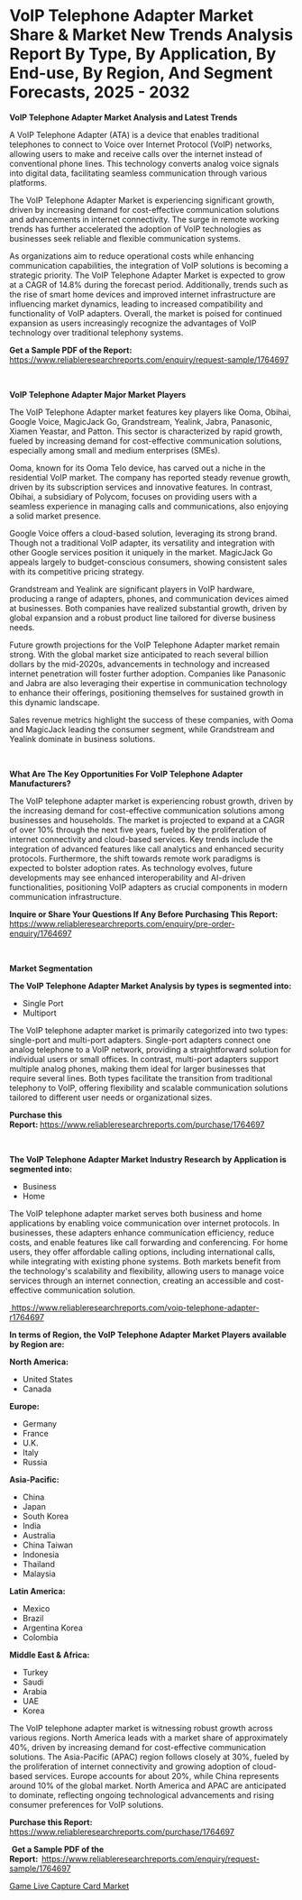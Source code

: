 <p><h1>VoIP Telephone Adapter Market Share & Market New Trends Analysis Report By Type, By Application, By End-use, By Region, And Segment Forecasts, 2025 - 2032</h1></p><p><strong>VoIP Telephone Adapter Market Analysis and Latest Trends</strong></p>
<p><p>A VoIP Telephone Adapter (ATA) is a device that enables traditional telephones to connect to Voice over Internet Protocol (VoIP) networks, allowing users to make and receive calls over the internet instead of conventional phone lines. This technology converts analog voice signals into digital data, facilitating seamless communication through various platforms.</p><p>The VoIP Telephone Adapter Market is experiencing significant growth, driven by increasing demand for cost-effective communication solutions and advancements in internet connectivity. The surge in remote working trends has further accelerated the adoption of VoIP technologies as businesses seek reliable and flexible communication systems. </p><p>As organizations aim to reduce operational costs while enhancing communication capabilities, the integration of VoIP solutions is becoming a strategic priority. The VoIP Telephone Adapter Market is expected to grow at a CAGR of 14.8% during the forecast period. Additionally, trends such as the rise of smart home devices and improved internet infrastructure are influencing market dynamics, leading to increased compatibility and functionality of VoIP adapters. Overall, the market is poised for continued expansion as users increasingly recognize the advantages of VoIP technology over traditional telephony systems.</p></p>
<p><strong>Get a Sample PDF of the Report:&nbsp;</strong> <a href="https://www.reliableresearchreports.com/enquiry/request-sample/1764697?utm_campaign=3349&utm_medium=2&utm_source=Github&utm_content=ia&utm_term=06042025&utm_id=voip-telephone-adapter">https://www.reliableresearchreports.com/enquiry/request-sample/1764697</a></p>
<p>&nbsp;</p>
<p><strong>VoIP Telephone Adapter Major Market Players</strong></p>
<p><p>The VoIP Telephone Adapter market features key players like Ooma, Obihai, Google Voice, MagicJack Go, Grandstream, Yealink, Jabra, Panasonic, Xiamen Yeastar, and Patton. This sector is characterized by rapid growth, fueled by increasing demand for cost-effective communication solutions, especially among small and medium enterprises (SMEs).</p><p>Ooma, known for its Ooma Telo device, has carved out a niche in the residential VoIP market. The company has reported steady revenue growth, driven by its subscription services and innovative features. In contrast, Obihai, a subsidiary of Polycom, focuses on providing users with a seamless experience in managing calls and communications, also enjoying a solid market presence.</p><p>Google Voice offers a cloud-based solution, leveraging its strong brand. Though not a traditional VoIP adapter, its versatility and integration with other Google services position it uniquely in the market. MagicJack Go appeals largely to budget-conscious consumers, showing consistent sales with its competitive pricing strategy.</p><p>Grandstream and Yealink are significant players in VoIP hardware, producing a range of adapters, phones, and communication devices aimed at businesses. Both companies have realized substantial growth, driven by global expansion and a robust product line tailored for diverse business needs.</p><p>Future growth projections for the VoIP Telephone Adapter market remain strong. With the global market size anticipated to reach several billion dollars by the mid-2020s, advancements in technology and increased internet penetration will foster further adoption. Companies like Panasonic and Jabra are also leveraging their expertise in communication technology to enhance their offerings, positioning themselves for sustained growth in this dynamic landscape. </p><p>Sales revenue metrics highlight the success of these companies, with Ooma and MagicJack leading the consumer segment, while Grandstream and Yealink dominate in business solutions.</p></p>
<p>&nbsp;</p>
<p><strong>What Are The Key Opportunities For VoIP Telephone Adapter Manufacturers?</strong></p>
<p><p>The VoIP telephone adapter market is experiencing robust growth, driven by the increasing demand for cost-effective communication solutions among businesses and households. The market is projected to expand at a CAGR of over 10% through the next five years, fueled by the proliferation of internet connectivity and cloud-based services. Key trends include the integration of advanced features like call analytics and enhanced security protocols. Furthermore, the shift towards remote work paradigms is expected to bolster adoption rates. As technology evolves, future developments may see enhanced interoperability and AI-driven functionalities, positioning VoIP adapters as crucial components in modern communication infrastructure.</p></p>
<p><strong>Inquire or Share Your Questions If Any Before Purchasing This Report:</strong> <a href="https://www.reliableresearchreports.com/enquiry/pre-order-enquiry/1764697?utm_campaign=3349&utm_medium=2&utm_source=Github&utm_content=ia&utm_term=06042025&utm_id=voip-telephone-adapter">https://www.reliableresearchreports.com/enquiry/pre-order-enquiry/1764697</a></p>
<p>&nbsp;</p>
<p><strong>Market Segmentation</strong></p>
<p><strong>The VoIP Telephone Adapter Market Analysis by types is segmented into:</strong></p>
<p><ul><li>Single Port</li><li>Multiport</li></ul></p>
<p><p>The VoIP telephone adapter market is primarily categorized into two types: single-port and multi-port adapters. Single-port adapters connect one analog telephone to a VoIP network, providing a straightforward solution for individual users or small offices. In contrast, multi-port adapters support multiple analog phones, making them ideal for larger businesses that require several lines. Both types facilitate the transition from traditional telephony to VoIP, offering flexibility and scalable communication solutions tailored to different user needs or organizational sizes.</p></p>
<p><strong>Purchase this Report:&nbsp;</strong><a href="https://www.reliableresearchreports.com/purchase/1764697?utm_campaign=3349&utm_medium=2&utm_source=Github&utm_content=ia&utm_term=06042025&utm_id=voip-telephone-adapter">https://www.reliableresearchreports.com/purchase/1764697</a></p>
<p>&nbsp;</p>
<p><strong>The VoIP Telephone Adapter Market Industry Research by Application is segmented into:</strong></p>
<p><ul><li>Business</li><li>Home</li></ul></p>
<p><p>The VoIP telephone adapter market serves both business and home applications by enabling voice communication over internet protocols. In businesses, these adapters enhance communication efficiency, reduce costs, and enable features like call forwarding and conferencing. For home users, they offer affordable calling options, including international calls, while integrating with existing phone systems. Both markets benefit from the technology's scalability and flexibility, allowing users to manage voice services through an internet connection, creating an accessible and cost-effective communication solution.</p></p>
<p><a href="https://www.reliableresearchreports.com/voip-telephone-adapter-r1764697?utm_campaign=3349&utm_medium=2&utm_source=Github&utm_content=ia&utm_term=06042025&utm_id=voip-telephone-adapter">&nbsp;https://www.reliableresearchreports.com/voip-telephone-adapter-r1764697</a></p>
<p><strong>In terms of Region, the VoIP Telephone Adapter Market Players available by Region are:</strong></p>
<p>
    <p> <strong> North America: </strong>
        <ul>
            <li>United States</li>
            <li>Canada</li>
        </ul>
        </p> 
    <p> <strong> Europe: </strong>
        <ul>
            <li>Germany</li>
            <li>France</li>
            <li>U.K.</li>
            <li>Italy</li>
            <li>Russia</li>
        </ul>
        </p> 
    <p> <strong> Asia-Pacific: </strong>
        <ul>
            <li>China</li>
            <li>Japan</li>
            <li>South Korea</li>
            <li>India</li>
            <li>Australia</li>
            <li>China Taiwan</li>
            <li>Indonesia</li>
            <li>Thailand</li>
            <li>Malaysia</li>
        </ul>
        </p> 
    <p> <strong> Latin America: </strong>
        <ul>
            <li>Mexico</li>
            <li>Brazil</li>
            <li>Argentina Korea</li>
            <li>Colombia</li>
        </ul>
        </p> 
    <p> <strong> Middle East & Africa: </strong>
        <ul>
            <li>Turkey</li>
            <li>Saudi</li>
            <li>Arabia</li>
            <li>UAE</li>
            <li>Korea</li>
        </ul>
    </p>
    </p>
<p><p>The VoIP telephone adapter market is witnessing robust growth across various regions. North America leads with a market share of approximately 40%, driven by increasing demand for cost-effective communication solutions. The Asia-Pacific (APAC) region follows closely at 30%, fueled by the proliferation of internet connectivity and growing adoption of cloud-based services. Europe accounts for about 20%, while China represents around 10% of the global market. North America and APAC are anticipated to dominate, reflecting ongoing technological advancements and rising consumer preferences for VoIP solutions.</p></p>
<p><strong>Purchase this Report: </strong><a href="https://www.reliableresearchreports.com/purchase/1764697?utm_campaign=3349&utm_medium=2&utm_source=Github&utm_content=ia&utm_term=06042025&utm_id=voip-telephone-adapter">https://www.reliableresearchreports.com/purchase/1764697</a></p>
<p>&nbsp;<strong>Get a Sample PDF of the Report:&nbsp;&nbsp;</strong><a href="https://www.reliableresearchreports.com/enquiry/request-sample/1764697?utm_campaign=3349&utm_medium=2&utm_source=Github&utm_content=ia&utm_term=06042025&utm_id=voip-telephone-adapter">https://www.reliableresearchreports.com/enquiry/request-sample/1764697</a></p>
<p><strong></strong></p>
<p><p><a href="https://github.com/mehakmiamid1/Market-Research-Report-List-1/blob/main/game-live-capture-card-market.md?utm_campaign=3349&utm_medium=2&utm_source=Github&utm_content=ia&utm_term=06042025&utm_id=voip-telephone-adapter">Game Live Capture Card Market</a></p></p>